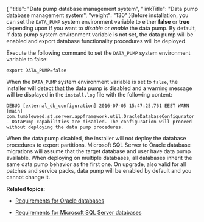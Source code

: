 {
    "title": "Data pump database management system",
    "linkTitle": "Data pump database management system",
    "weight": "130"
}Before installation, you can set the `DATA_PUMP` system environment variable to either **false** or **true** depending upon if you want to *disable* or *enable* the data pump. By default, if data pump system environment variable is not set, the data pump will be enabled and export database functionality procedures will be deployed.

Execute the following command to set the `DATA_PUMP` system environment variable to false:

`export DATA_PUMP=false`

When the `DATA_PUMP` system environment variable is set to `false`, the installer will detect that the data pump is disabled and a warning message will be displayed in the `install.log` file with the following content:

    DEBUG [external_db_configuration] 2016-07-05 15:47:25,761 EEST WARN [main] com.tumbleweed.st.server.appframework.util.OracleDatabaseConfigurator - DataPump capabilities are disabled. The configuration will proceed without deploying the data pump procedures.

When the data pump disabled, the installer will not deploy the database procedures to export partitions. Microsoft SQL Server to Oracle database migrations will assume that the target database and user have data pump available. When deploying on multiple databases, all databases inherit the same data pump behavior as the first one. On upgrade, also valid for all patches and service packs, data pump will be enabled by default and you cannot change it.

**Related topics:**

-   [Requirements for Oracle databases](..//securetransport/installation_guide/prereqs_overview/database_installation_prerequisites/requirements_for_oracle_databases)
-   [Requirements for Microsoft SQL Server databases](../../requirements_for_sql_databases)
